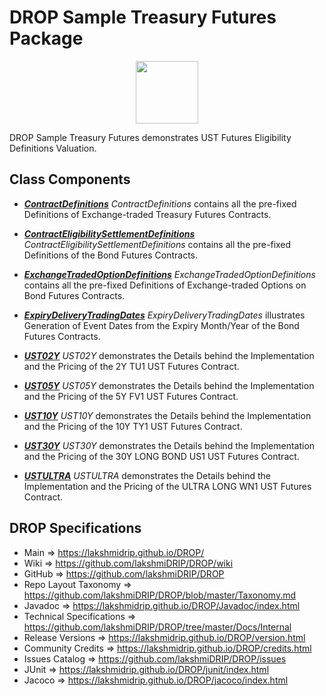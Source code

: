 # DROP Sample Treasury Futures Package

<p align="center"><img src="https://github.com/lakshmiDRIP/DROP/blob/master/DRIP_Logo.gif?raw=true" width="100"></p>

DROP Sample Treasury Futures demonstrates UST Futures Eligibility Definitions Valuation.


## Class Components

 * [***ContractDefinitions***](https://github.com/lakshmiDRIP/DROP/tree/master/src/main/java/org/drip/treasuryfutures/simplex/ContractDefinitions.java)
 <i>ContractDefinitions</i> contains all the pre-fixed Definitions of Exchange-traded Treasury Futures Contracts.

 * [***ContractEligibilitySettlementDefinitions***](https://github.com/lakshmiDRIP/DROP/tree/master/src/main/java/org/drip/treasuryfutures/simplex/ContractEligibilitySettlementDefinitions.java)
 <i>ContractEligibilitySettlementDefinitions</i> contains all the pre-fixed Definitions of the Bond Futures Contracts.

 * [***ExchangeTradedOptionDefinitions***](https://github.com/lakshmiDRIP/DROP/tree/master/src/main/java/org/drip/treasuryfutures/simplex/ExchangeTradedOptionDefinitions.java)
 <i>ExchangeTradedOptionDefinitions</i> contains all the pre-fixed Definitions of Exchange-traded Options on Bond Futures Contracts.

 * [***ExpiryDeliveryTradingDates***](https://github.com/lakshmiDRIP/DROP/tree/master/src/main/java/org/drip/treasuryfutures/simplex/ExpiryDeliveryTradingDates.java)
 <i>ExpiryDeliveryTradingDates</i> illustrates Generation of Event Dates from the Expiry Month/Year of the Bond Futures Contracts.

 * [***UST02Y***](https://github.com/lakshmiDRIP/DROP/tree/master/src/main/java/org/drip/treasuryfutures/simplex/UST02Y.java)
 <i>UST02Y</i> demonstrates the Details behind the Implementation and the Pricing of the 2Y TU1 UST Futures Contract.

 * [***UST05Y***](https://github.com/lakshmiDRIP/DROP/tree/master/src/main/java/org/drip/treasuryfutures/simplex/UST05Y.java)
 <i>UST05Y</i> demonstrates the Details behind the Implementation and the Pricing of the 5Y FV1 UST Futures Contract.

 * [***UST10Y***](https://github.com/lakshmiDRIP/DROP/tree/master/src/main/java/org/drip/treasuryfutures/simplex/UST10Y.java)
 <i>UST10Y</i> demonstrates the Details behind the Implementation and the Pricing of the 10Y TY1 UST Futures Contract.

 * [***UST30Y***](https://github.com/lakshmiDRIP/DROP/tree/master/src/main/java/org/drip/treasuryfutures/simplex/UST30Y.java)
 <i>UST30Y</i> demonstrates the Details behind the Implementation and the Pricing of the 30Y LONG BOND US1 UST Futures Contract.

 * [***USTULTRA***](https://github.com/lakshmiDRIP/DROP/tree/master/src/main/java/org/drip/treasuryfutures/simplex/USTULTRA.java)
 <i>USTULTRA</i> demonstrates the Details behind the Implementation and the Pricing of the ULTRA LONG WN1 UST Futures Contract.


## DROP Specifications

 * Main                     => https://lakshmidrip.github.io/DROP/
 * Wiki                     => https://github.com/lakshmiDRIP/DROP/wiki
 * GitHub                   => https://github.com/lakshmiDRIP/DROP
 * Repo Layout Taxonomy     => https://github.com/lakshmiDRIP/DROP/blob/master/Taxonomy.md
 * Javadoc                  => https://lakshmidrip.github.io/DROP/Javadoc/index.html
 * Technical Specifications => https://github.com/lakshmiDRIP/DROP/tree/master/Docs/Internal
 * Release Versions         => https://lakshmidrip.github.io/DROP/version.html
 * Community Credits        => https://lakshmidrip.github.io/DROP/credits.html
 * Issues Catalog           => https://github.com/lakshmiDRIP/DROP/issues
 * JUnit                    => https://lakshmidrip.github.io/DROP/junit/index.html
 * Jacoco                   => https://lakshmidrip.github.io/DROP/jacoco/index.html
